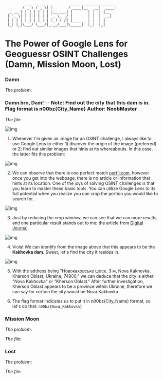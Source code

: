 ```
         ___   ___  _         _____ _______ ______ 
        / _ \ / _ \| |       / ____|__   __|  ____|
  _ __ | | | | | | | |__ ___| |       | |  | |__   
 | '_ \| | | | | | | '_ \_  / |       | |  |  __|  
 | | | | |_| | |_| | |_) / /| |____   | |  | |     
 |_| |_|\___/ \___/|_.__/___|\_____|  |_|  |_|     
```

# The Power of Google Lens for Geoguessr OSINT Challenges (Damn, Mission Moon, Lost)

### Damn

*The problem*: 
<h3>Damn bro, Dam! -- Note: Find out the city that this dam is in. Flag format is n00bz{City_Name} Author: NoobMaster</h3>

*The file*:

![img](https://cdn.discordapp.com/attachments/982094827170713712/1117620373933019226/dam.png)

1. Whenever I'm given an image for an OSINT challenge, I always like to use Google Lens to either 1) discover the origin of the image (preferred) or 2) find out similar images that hints at its whereabouts. In this case, the latter fits this problem:

![img](https://cdn.discordapp.com/attachments/982094827170713712/1117621570219814922/image.png)

2. We can observe that there is one perfect match [perfil.com][1], however once you get into the webpage, there is no article or information that hints at its location. One of the joys of solving OSINT challenges is that you learn to master these basic tools. You can utilize Google Lens to its full potential when you realize you can crop the portion you would like to search for.

![img](https://cdn.discordapp.com/attachments/982094827170713712/1117622521932562462/image.png)

3. Just by reducing the crop window, we can see that we can more results, and one particular result stands out to me: the article from [Digital Journal][2].

![img](https://cdn.discordapp.com/attachments/982094827170713712/1117622873557835946/image.png)

4. Viola! We can identify from the image above that this appears to be the **Kakhovka dam**. Sweet, let's find the city it resides in.

![img](https://cdn.discordapp.com/attachments/982094827170713712/1117623380745650196/image.png)

5. With the address being "Новокаховське шосе, 3 м, Nova Kakhovka, Kherson Oblast, Ukraine, 74900," we can deduce that the city is either "Nova Kakhovka" or "Kherson Oblast." After further investigation, Kherson Oblast appears to be a province within Ukraine, therefore we can say for certain the city would be Nova Kakhovka.

6. The flag format indicates us to put it in n00bz{City_Name} format, so let's do that: `n00bz{Nova_Kakhovka}`

[1]: https://www.perfil.com/tags/Rusia "Perfil"
[2]: https://www.digitaljournal.com/world/ukraine-dam-destruction-a-consequence-of-russian-invasion-un-chief/article "Digital Journal"

### Mission Moon
*The problem*:

*The file*:

### Lost
*The problem*:

*The file*:
